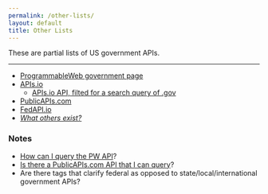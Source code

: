 ```yaml
---
permalink: /other-lists/
layout: default
title: Other Lists
---
```


These are partial lists of US government APIs.  

----

* [ProgrammableWeb government page](http://www.programmableweb.com/category/government/apis?search_id=136465&category=20094)
* [APIs.io](http://apis.io/?search=tag:government)
  * [APIs.io API, filted for a search query of .gov](http://apis.io/api/search?q=.gov&limit=1000)
* [PublicAPIs.com](https://www.publicapis.com/search?keyword=federal)
* [FedAPI.io](https://fedapi.io/www/)
* _[What others exist?](https://github.com/unitedstates/APIs/issues/8)_  

### Notes 
    
* [How can I query the PW API](https://github.com/unitedstates/APIs/issues/16)?  
* [Is there a PublicAPIs.com API that I can query](https://github.com/unitedstates/APIs/issues/17)?  
* Are there tags that clarify federal as opposed to state/local/international government APIs?  

